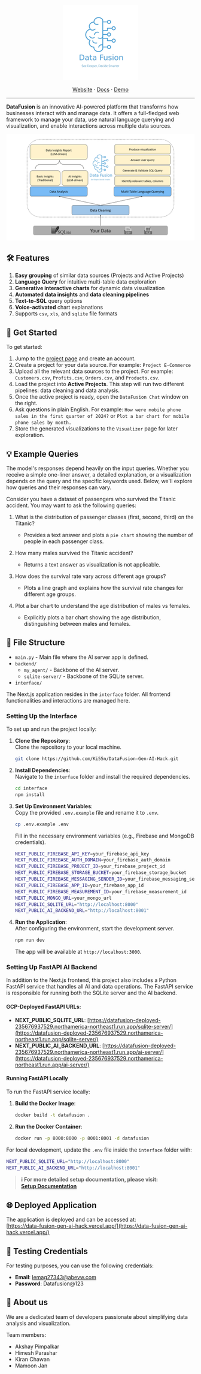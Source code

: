
<div align="center">

  <a href="https://github.com/Ki55n/DataFusion-Gen-AI-Hack">
    <img src="./docs/logos/datafusion_logo.png" alt="DataFusion" width="200">
  </a>

  <p align="center">
    <!-- <br /> -->
    <a href="https://data-fusion-umber.vercel.app/login">Website</a>
    ·
    <a href="./docs">Docs</a>
    ·
    <a href="demo/link">Demo</a>
  </p>
</div>

---

**DataFusion** is an innovative AI-powered platform that transforms how businesses interact with and manage data. It offers a full-fledged web framework to manage your data, use natural language querying and visualization, and enable interactions across multiple data sources.

<p align="center">
  <img src="./docs/logos/DataFusion_Description.svg"/>
</p>

## 🛠️ Features

1. **Easy grouping** of similar data sources (Projects and Active Projects)
2. **Language Query** for intuitive multi-table data exploration
3. **Generative interactive charts** for dynamic data visualization
4. **Automated data insights** and **data cleaning pipelines**
5. **Text-to-SQL** query options
6. **Voice-activated** chart explanations
7. Supports `csv`, `xls`, and `sqlite` file formats

## 🚀 Get Started

To get started:

1. Jump to the [project page](https://data-fusion-gen-ai-hack.vercel.app/) and create an account.
2. Create a project for your data source. For example: `Project E-Commerce`
3. Upload all the relevant data sources to the project. For example: `Customers.csv`, `Profits.csv`, `Orders.csv`, and `Products.csv`.
4. Load the project into **Active Projects**. This step will run two different pipelines: data cleaning and data analysis.
5. Once the active project is ready, open the `DataFusion Chat` window on the right.
6. Ask questions in plain English. For example: `How were mobile phone sales in the first quarter of 2024?` or `Plot a bar chart for mobile phone sales by month.`
7. Store the generated visualizations to the `Visualizer` page for later exploration.

## 💡 Example Queries

The model's responses depend heavily on the input queries. Whether you receive a simple one-liner answer, a detailed explanation, or a visualization depends on the query and the specific keywords used. Below, we'll explore how queries and their responses can vary.

Consider you have a dataset of passengers who survived the Titanic accident. You may want to ask the following queries:

1. What is the distribution of passenger classes (first, second, third) on the Titanic?

   - Provides a text answer and plots a `pie chart` showing the number of people in each passenger class.

2. How many males survived the Titanic accident?

   - Returns a text answer as visualization is not applicable.

3. How does the survival rate vary across different age groups?

   - Plots a line graph and explains how the survival rate changes for different age groups.

4. Plot a bar chart to understand the age distribution of males vs females.
   - Explicitly plots a bar chart showing the age distribution, distinguishing between males and females.

## 📂 File Structure

- `main.py` - Main file where the AI server app is defined.
- `backend/`
  - `my_agent/` - Backbone of the AI server.
  - `sqlite-server/` - Backbone of the SQLite server.
- `interface/`

The Next.js application resides in the `interface` folder. All frontend functionalities and interactions are managed here.

### Setting Up the Interface

To set up and run the project locally:

1. **Clone the Repository**:  
   Clone the repository to your local machine.

   ```bash
   git clone https://github.com/Ki55n/DataFusion-Gen-AI-Hack.git
   ```

2. **Install Dependencies**:  
   Navigate to the `interface` folder and install the required dependencies.

   ```bash
   cd interface
   npm install
   ```

3. **Set Up Environment Variables**:  
   Copy the provided `.env.example` file and rename it to `.env`.

   ```bash
   cp .env.example .env
   ```

   Fill in the necessary environment variables (e.g., Firebase and MongoDB credentials).

   ```bash
   NEXT_PUBLIC_FIREBASE_API_KEY=your_firebase_api_key
   NEXT_PUBLIC_FIREBASE_AUTH_DOMAIN=your_firebase_auth_domain
   NEXT_PUBLIC_FIREBASE_PROJECT_ID=your_firebase_project_id
   NEXT_PUBLIC_FIREBASE_STORAGE_BUCKET=your_firebase_storage_bucket
   NEXT_PUBLIC_FIREBASE_MESSAGING_SENDER_ID=your_firebase_messaging_sender_id
   NEXT_PUBLIC_FIREBASE_APP_ID=your_firebase_app_id
   NEXT_PUBLIC_FIREBASE_MEASUREMENT_ID=your_firebase_measurement_id
   NEXT_PUBLIC_MONGO_URL=your_mongo_url
   NEXT_PUBLIC_SQLITE_URL="http://localhost:8000"
   NEXT_PUBLIC_AI_BACKEND_URL="http://localhost:8001"
   ```

4. **Run the Application**:  
   After configuring the environment, start the development server.

   ```bash
   npm run dev
   ```

   The app will be available at `http://localhost:3000`.

### Setting Up FastAPI AI Backend

In addition to the Next.js frontend, this project also includes a Python FastAPI service that handles all AI and data operations. The FastAPI service is responsible for running both the SQLite server and the AI backend.

#### GCP-Deployed FastAPI URLs:

- **NEXT_PUBLIC_SQLITE_URL**: [https://datafusion-deployed-235676937529.northamerica-northeast1.run.app/sqlite-server/](https://datafusion-deployed-235676937529.northamerica-northeast1.run.app/sqlite-server/)
- **NEXT_PUBLIC_AI_BACKEND_URL**: [https://datafusion-deployed-235676937529.northamerica-northeast1.run.app/ai-server/](https://datafusion-deployed-235676937529.northamerica-northeast1.run.app/ai-server/)

#### Running FastAPI Locally

To run the FastAPI service locally:

1. **Build the Docker Image**:

   ```bash
   docker build -t datafusion .
   ```

2. **Run the Docker Container**:

   ```bash
   docker run -p 8000:8000 -p 8001:8001 -d datafusion
   ```

For local development, update the `.env` file inside the `interface` folder with:

```bash
NEXT_PUBLIC_SQLITE_URL="http://localhost:8000"
NEXT_PUBLIC_AI_BACKEND_URL="http://localhost:8001"
```

> **ℹ️ For more detailed setup documentation, please visit:**  
> [**Setup Documentation**](./docs/)

## 🌐 Deployed Application

The application is deployed and can be accessed at:  
[https://data-fusion-gen-ai-hack.vercel.app/](https://data-fusion-gen-ai-hack.vercel.app/)

## 🧪 Testing Credentials

For testing purposes, you can use the following credentials:

- **Email**: lemag27343@abevw.com
- **Password**: Datafusion@123

## 📖 About us

We are a dedicated team of developers passionate about simplifying data analysis and visualization.

Team members:

- Akshay Pimpalkar
- Himesh Parashar
- Kiran Chawan
- Mamoon Jan